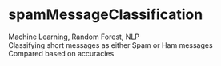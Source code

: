 # spamMessageClassification
Machine Learning, Random Forest, NLP\
Classifying short messages as either Spam or Ham messages\
Compared based on accuracies

